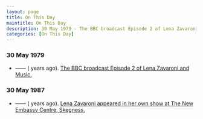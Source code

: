 ```yaml
---
layout: page
title: On This Day
maintitle: On This Day
description: 30 May 1979 - The BBC broadcast Episode 2 of Lena Zavaroni and Music. 30 May 1987 - Lena Zavaroni appeared in her own show at The New Embassy Centre, Skegness.
categories: [On This Day]
---
```


### 30 May 1979
* —— (<span id="age1"></span> years ago). [The BBC broadcast Episode 2 of Lena Zavaroni and Music.](/bbc%20one/lena%20zavaroni%20and%20music/1979/05/30/lena-zavaroni-and-music.html)

### 30 May 1987
* —— (<span id="age2"></span> years ago). [Lena Zavaroni appeared in her own show at The New Embassy Centre, Skegness.](/theatre/the%20lena%20zavaroni%20show/1987/05/30/the-lena-zavaroni-show.html)

<!-- Script for calculating number of years ago -->
<script>
var dob = '19790530';
var year = Number(dob.substr(0, 4));
var month = Number(dob.substr(4, 2)) - 1;
var day = Number(dob.substr(6, 2));
var today = new Date();
var age1 = today.getFullYear() - year;
if (today.getMonth() < month || (today.getMonth() == month && today.getDate() < day)) {
age1--;
}
document.getElementById("age1").innerHTML=age1;

var dob = '19870530';
var year = Number(dob.substr(0, 4));
var month = Number(dob.substr(4, 2)) - 1;
var day = Number(dob.substr(6, 2));
var today = new Date();
var age2 = today.getFullYear() - year;
if (today.getMonth() < month || (today.getMonth() == month && today.getDate() < day)) {
age2--;
}
document.getElementById("age2").innerHTML=age2;
</script>
